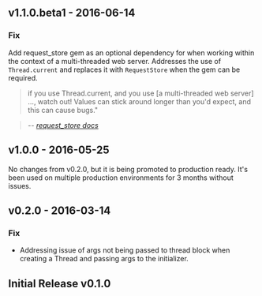 ## v1.1.0.beta1 - 2016-06-14

### Fix
Add request_store gem as an optional dependency for when working within the context of a multi-threaded web server.
Addresses the use of `Thread.current` and replaces it with `RequestStore` when the gem can be required.

> if you use Thread.current, and you use [a multi-threaded web server] ..., watch out! Values can stick around longer than you'd expect, and this can cause bugs."

> -- <cite>[request_store docs](https://github.com/steveklabnik/request_store#the-problem)</cite>

## v1.0.0 - 2016-05-25

No changes from v0.2.0, but it is being promoted to production ready.
It's been used on multiple production environments for 3 months without issues.

## v0.2.0 - 2016-03-14

### Fix
- Addressing issue of args not being passed to thread block when creating a Thread and passing args to the initializer.

## Initial Release v0.1.0
